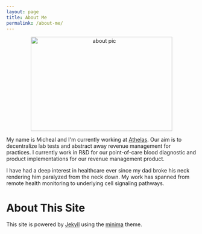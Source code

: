 ```yaml
---
layout: page
title: About Me
permalink: /about-me/
---
```

<p align="center">
  <img src="/about_pic.jpg" alt="about pic" style="height: 250px; width: 375px;"/>
</p>

My name is Micheal and I'm currently working at [Athelas](https://www.athelas.com/). Our aim is to decentralize lab tests and abstract away revenue management for practices. I currently work in R&D for our point-of-care blood diagnostic and product implementations for our revenue management product.
  
  I have had a deep interest in healthcare ever since my dad broke his neck rendering him paralyzed from the neck down. My work has spanned from remote health monitoring to underlying cell signaling pathways.
  
# About This Site
This site is powered by [Jekyll](https://github.com/jekyll/jekyll) using the [minima](https://github.com/jekyll/minima) theme.
